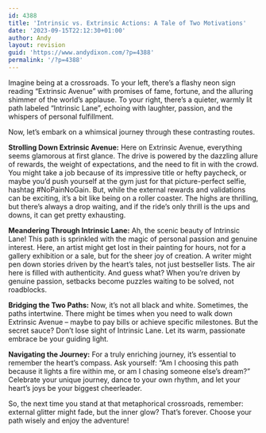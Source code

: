 ```yaml
---
id: 4388
title: 'Intrinsic vs. Extrinsic Actions: A Tale of Two Motivations'
date: '2023-09-15T22:12:30+01:00'
author: Andy
layout: revision
guid: 'https://www.andydixon.com/?p=4388'
permalink: '/?p=4388'
---
```


Imagine being at a crossroads. To your left, there’s a flashy neon sign reading “Extrinsic Avenue” with promises of fame, fortune, and the alluring shimmer of the world’s applause. To your right, there’s a quieter, warmly lit path labeled “Intrinsic Lane”, echoing with laughter, passion, and the whispers of personal fulfillment.

Now, let’s embark on a whimsical journey through these contrasting routes.

**Strolling Down Extrinsic Avenue:** Here on Extrinsic Avenue, everything seems glamorous at first glance. The drive is powered by the dazzling allure of rewards, the weight of expectations, and the need to fit in with the crowd. You might take a job because of its impressive title or hefty paycheck, or maybe you’d push yourself at the gym just for that picture-perfect selfie, hashtag #NoPainNoGain. But, while the external rewards and validations can be exciting, it’s a bit like being on a roller coaster. The highs are thrilling, but there’s always a drop waiting, and if the ride’s only thrill is the ups and downs, it can get pretty exhausting.

**Meandering Through Intrinsic Lane:** Ah, the scenic beauty of Intrinsic Lane! This path is sprinkled with the magic of personal passion and genuine interest. Here, an artist might get lost in their painting for hours, not for a gallery exhibition or a sale, but for the sheer joy of creation. A writer might pen down stories driven by the heart’s tales, not just bestseller lists. The air here is filled with authenticity. And guess what? When you’re driven by genuine passion, setbacks become puzzles waiting to be solved, not roadblocks.

**Bridging the Two Paths:** Now, it’s not all black and white. Sometimes, the paths intertwine. There might be times when you need to walk down Extrinsic Avenue – maybe to pay bills or achieve specific milestones. But the secret sauce? Don’t lose sight of Intrinsic Lane. Let its warm, passionate embrace be your guiding light.

**Navigating the Journey:** For a truly enriching journey, it’s essential to remember the heart’s compass. Ask yourself: “Am I choosing this path because it lights a fire within me, or am I chasing someone else’s dream?” Celebrate your unique journey, dance to your own rhythm, and let your heart’s joys be your biggest cheerleader.

So, the next time you stand at that metaphorical crossroads, remember: external glitter might fade, but the inner glow? That’s forever. Choose your path wisely and enjoy the adventure!